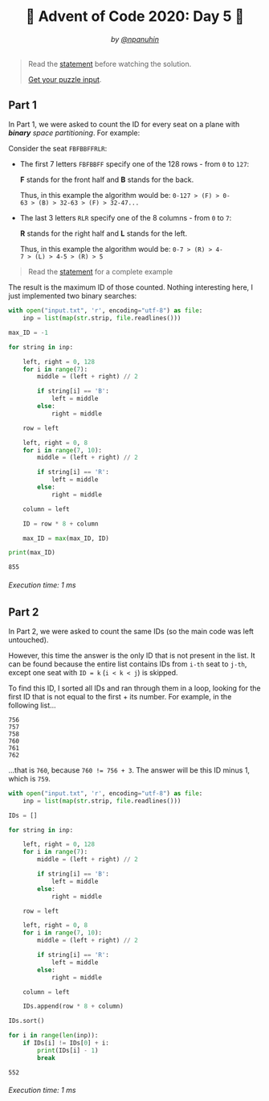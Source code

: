 <h1 align="center">🎄 Advent of Code 2020: Day 5 🎄</h1>
<h6 align="center">by <a href="https://github.com/npanuhin">@npanuhin</a></h6>

> Read the [statement](https://adventofcode.com/2020/day/5 "Visit adventofcode.com/2020/day/5") before watching the solution.
>
> [Get your puzzle input](https://adventofcode.com/2020/day/5/input "Open adventofcode.com/2020/day/5/input").


## Part 1

In Part 1, we were asked to count the ID for every seat on a plane with ***binary** space partitioning*. For example:

Consider the seat `FBFBBFFRLR`:

- The first 7 letters `FBFBBFF` specify one of the 128 rows - from `0` to `127`:

    **F** stands for the front half and **B** stands for the back.

    Thus, in this example the algorithm would be: `0-127 > (F) > 0-63 > (B) > 32-63 > (F) > 32-47...`

- The last 3 letters `RLR` specify one of the 8 columns - from `0` to `7`:

    **R** stands for the right half and **L** stands for the left.

    Thus, in this example the algorithm would be: `0-7 > (R) > 4-7 > (L) > 4-5 > (R) > 5`

> Read the [statement](https://adventofcode.com/2020/day/5 "Visit adventofcode.com/2020/day/5") for a complete example

The result is the maximum ID of those counted. Nothing interesting here, I just implemented two binary searches:

```python
with open("input.txt", 'r', encoding="utf-8") as file:
    inp = list(map(str.strip, file.readlines()))

max_ID = -1

for string in inp:

    left, right = 0, 128
    for i in range(7):
        middle = (left + right) // 2

        if string[i] == 'B':
            left = middle
        else:
            right = middle

    row = left

    left, right = 0, 8
    for i in range(7, 10):
        middle = (left + right) // 2

        if string[i] == 'R':
            left = middle
        else:
            right = middle

    column = left

    ID = row * 8 + column

    max_ID = max(max_ID, ID)

print(max_ID)
```
```
855
```
###### Execution time: 1 ms

## Part 2

In Part 2, we were asked to count the same IDs (so the main code was left untouched).

However, this time the answer is the only ID that is not present in the list. It can be found because the entire list contains IDs from `i-th` seat to `j-th`, except one seat with `ID = k` (`i < k < j`) is skipped.

To find this ID, I sorted all IDs and ran through them in a loop, looking for the first ID that is not equal to the first + its number. For example, in the following list...

```
756
757
758
760
761
762
```

...that is `760`, because `760 != 756 + 3`. The answer will be this ID minus 1, which is `759`.

```python
with open("input.txt", 'r', encoding="utf-8") as file:
    inp = list(map(str.strip, file.readlines()))

IDs = []

for string in inp:

    left, right = 0, 128
    for i in range(7):
        middle = (left + right) // 2

        if string[i] == 'B':
            left = middle
        else:
            right = middle

    row = left

    left, right = 0, 8
    for i in range(7, 10):
        middle = (left + right) // 2

        if string[i] == 'R':
            left = middle
        else:
            right = middle

    column = left

    IDs.append(row * 8 + column)

IDs.sort()

for i in range(len(inp)):
    if IDs[i] != IDs[0] + i:
        print(IDs[i] - 1)
        break
```
```
552
```
###### Execution time: 1 ms
